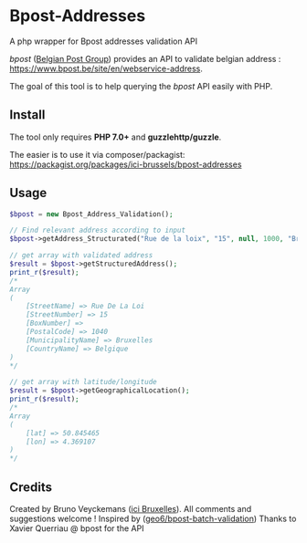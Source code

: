 # Bpost-Addresses
A php wrapper for Bpost addresses validation API

*bpost* ([Belgian Post Group](https://www.bpost.be/)) provides an API to validate belgian address : <https://www.bpost.be/site/en/webservice-address>.

The goal of this tool is to help querying the *bpost* API easily with PHP.

## Install

The tool only requires **PHP 7.0+** and **guzzlehttp/guzzle**.

The easier is to use it via composer/packagist: https://packagist.org/packages/ici-brussels/bpost-addresses

## Usage

```php
$bpost = new Bpost_Address_Validation();

// Find relevant address according to input
$bpost->getAddress_Structurated("Rue de la loix", "15", null, 1000, "Bruxelles");

// get array with validated address
$result = $bpost->getStructuredAddress();
print_r($result);
/*
Array
(
    [StreetName] => Rue De La Loi
    [StreetNumber] => 15
    [BoxNumber] => 
    [PostalCode] => 1040
    [MunicipalityName] => Bruxelles
    [CountryName] => Belgique
)
*/

// get array with latitude/longitude
$result = $bpost->getGeographicalLocation();
print_r($result);
/*
Array
(
    [lat] => 50.845465
    [lon] => 4.369107
)
*/
```

## Credits ##
Created by Bruno Veyckemans ([ici Bruxelles](https://ici.brussels/)). All comments and suggestions welcome !
Inspired by ([geo6/bpost-batch-validation](https://github.com/geo6/bpost-batch-validation))
Thanks to Xavier Querriau @ bpost for the API
